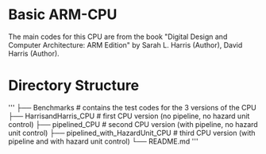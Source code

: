 # Basic ARM-CPU
 
 The main codes for this CPU are from the book "Digital Design and Computer Architecture: ARM Edition" by Sarah L. Harris (Author), David Harris  (Author).
 
# Directory Structure
'''
├── Benchmarks                        # contains the test codes for the 3 versions of the CPU
├── HarrisandHarris_CPU               # first CPU version (no pipeline, no hazard unit control)
├── pipelined_CPU                     # second CPU version (with pipeline, no hazard unit control)
├── pipelined_with_HazardUnit_CPU     # third CPU version (with pipeline and with hazard unit control)
└── README.md
'''
 
